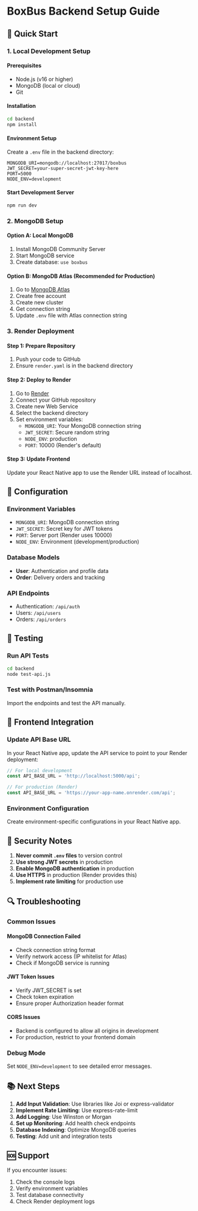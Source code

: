 # BoxBus Backend Setup Guide

## 🚀 Quick Start

### 1. Local Development Setup

#### Prerequisites
- Node.js (v16 or higher)
- MongoDB (local or cloud)
- Git

#### Installation
```bash
cd backend
npm install
```

#### Environment Setup
Create a `.env` file in the backend directory:
```env
MONGODB_URI=mongodb://localhost:27017/boxbus
JWT_SECRET=your-super-secret-jwt-key-here
PORT=5000
NODE_ENV=development
```

#### Start Development Server
```bash
npm run dev
```

### 2. MongoDB Setup

#### Option A: Local MongoDB
1. Install MongoDB Community Server
2. Start MongoDB service
3. Create database: `use boxbus`

#### Option B: MongoDB Atlas (Recommended for Production)
1. Go to [MongoDB Atlas](https://www.mongodb.com/atlas)
2. Create free account
3. Create new cluster
4. Get connection string
5. Update `.env` file with Atlas connection string

### 3. Render Deployment

#### Step 1: Prepare Repository
1. Push your code to GitHub
2. Ensure `render.yaml` is in the backend directory

#### Step 2: Deploy to Render
1. Go to [Render](https://render.com)
2. Connect your GitHub repository
3. Create new Web Service
4. Select the backend directory
5. Set environment variables:
   - `MONGODB_URI`: Your MongoDB connection string
   - `JWT_SECRET`: Secure random string
   - `NODE_ENV`: production
   - `PORT`: 10000 (Render's default)

#### Step 3: Update Frontend
Update your React Native app to use the Render URL instead of localhost.

## 🔧 Configuration

### Environment Variables
- `MONGODB_URI`: MongoDB connection string
- `JWT_SECRET`: Secret key for JWT tokens
- `PORT`: Server port (Render uses 10000)
- `NODE_ENV`: Environment (development/production)

### Database Models
- **User**: Authentication and profile data
- **Order**: Delivery orders and tracking

### API Endpoints
- Authentication: `/api/auth`
- Users: `/api/users`
- Orders: `/api/orders`

## 🧪 Testing

### Run API Tests
```bash
cd backend
node test-api.js
```

### Test with Postman/Insomnia
Import the endpoints and test the API manually.

## 📱 Frontend Integration

### Update API Base URL
In your React Native app, update the API service to point to your Render deployment:

```javascript
// For local development
const API_BASE_URL = 'http://localhost:5000/api';

// For production (Render)
const API_BASE_URL = 'https://your-app-name.onrender.com/api';
```

### Environment Configuration
Create environment-specific configurations in your React Native app.

## 🚨 Security Notes

1. **Never commit `.env` files** to version control
2. **Use strong JWT secrets** in production
3. **Enable MongoDB authentication** in production
4. **Use HTTPS** in production (Render provides this)
5. **Implement rate limiting** for production use

## 🔍 Troubleshooting

### Common Issues

#### MongoDB Connection Failed
- Check connection string format
- Verify network access (IP whitelist for Atlas)
- Check if MongoDB service is running

#### JWT Token Issues
- Verify JWT_SECRET is set
- Check token expiration
- Ensure proper Authorization header format

#### CORS Issues
- Backend is configured to allow all origins in development
- For production, restrict to your frontend domain

### Debug Mode
Set `NODE_ENV=development` to see detailed error messages.

## 📚 Next Steps

1. **Add Input Validation**: Use libraries like Joi or express-validator
2. **Implement Rate Limiting**: Use express-rate-limit
3. **Add Logging**: Use Winston or Morgan
4. **Set up Monitoring**: Add health check endpoints
5. **Database Indexing**: Optimize MongoDB queries
6. **Testing**: Add unit and integration tests

## 🆘 Support

If you encounter issues:
1. Check the console logs
2. Verify environment variables
3. Test database connectivity
4. Check Render deployment logs
